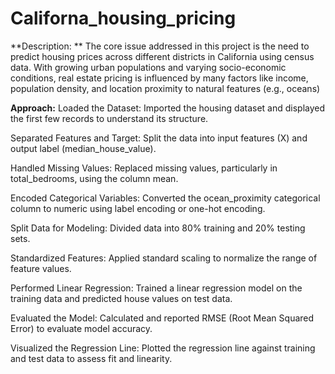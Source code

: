 # Californa_housing_pricing

**Description: **
The core issue addressed in this project is the need to predict housing prices across different districts in California using census data. With growing urban populations and varying socio-economic conditions, real estate pricing is influenced by many factors like income, population density, and location proximity to natural features (e.g., oceans)

**Approach:**
Loaded the Dataset: Imported the housing dataset and displayed the first few records to understand its structure.

Separated Features and Target: Split the data into input features (X) and output label (median_house_value).

Handled Missing Values: Replaced missing values, particularly in total_bedrooms, using the column mean.

Encoded Categorical Variables: Converted the ocean_proximity categorical column to numeric using label encoding or one-hot encoding.

Split Data for Modeling: Divided data into 80% training and 20% testing sets.


Standardized Features: Applied standard scaling to normalize the range of feature values.


Performed Linear Regression: Trained a linear regression model on the training data and predicted house values on test data.


Evaluated the Model: Calculated and reported RMSE (Root Mean Squared Error) to evaluate model accuracy.

Visualized the Regression Line: Plotted the regression line against training and test data to assess fit and linearity.


